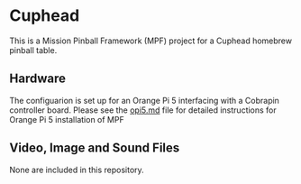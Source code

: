 # Cuphead
This is a Mission Pinball Framework (MPF) project for a Cuphead homebrew pinball table.

## Hardware
The configuarion is set up for an Orange Pi 5 interfacing with a Cobrapin controller board.
Please see the [opi5.md](url) file for detailed instructions for Orange Pi 5 installation of MPF

## Video, Image and Sound Files
None are included in this repository.
